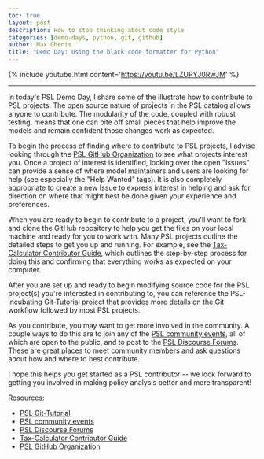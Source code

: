 ```yaml
---
toc: true
layout: post
description: How to stop thinking about code style
categories: [demo-days, python, git, github]
author: Max Ghenis
title: "Demo Day: Using the black code formatter for Python"
---
```


 {% include youtube.html content='https://youtu.be/LZUPYJ0RwJM' %}

 ------

In today's PSL Demo Day, I share some of the illustrate how to contribute to PSL projects.
The open source nature of projects in the PSL catalog allows anyone to contribute.
The modularity of the code, coupled with robust testing, means that one can bite off small pieces that help improve the models and remain confident those changes work as expected.

To begin the process of finding where to contribute to PSL projects, I advise looking through the [PSL GitHub Organization](https://github.com/PSLmodels) to see what projects interest you.
Once a project of interest is identified, looking over the open "Issues" can provide a sense of where model maintainers and users are looking for help (see especially the "Help Wanted" tags).
It is also completely appropriate to create a new Issue to express interest in helping and ask for direction on where that might best be done given your experience and preferences.

When you are ready to begin to contribute to a project, you'll want to fork and clone the GitHub repository to help you get the files on your local machine and ready for you to work with.
Many PSL projects outline the detailed steps to get you up and running.
For example, see the [Tax-Calculator Contributor Guide](https://pslmodels.github.io/Tax-Calculator/contributing/contributor_guide.html), which outlines the step-by-step process for doing this and confirming that everything works as expected on your computer.

After you are set up and ready to begin modifying source code for the PSL project(s) you're interested in contributing to, you can reference the PSL-incubating [Git-Tutorial project](https://pslmodels.github.io/Git-Tutorial/content/intro.html) that provides more details on the Git workflow followed by most PSL projects.

As you contribute, you may want to get more involved in the community.
A couple ways to do this are to join any of the [PSL community events](https://pslmodels.org/events.html), all of which are open to the public, and to post to the [PSL Discourse Forums](http://discourse.pslmodels.org).
These are great places to meet community members and ask questions about how and where to best contribute.

I hope this helps you get started as a PSL contributor -- we look forward to getting you involved in making policy analysis better and more transparent!


Resources:
* [PSL Git-Tutorial](https://pslmodels.github.io/Git-Tutorial/content/intro.html)
* [PSL community events](https://pslmodels.org/events.html)
* [PSL Discourse Forums](http://discourse.pslmodels.org)
* [Tax-Calculator Contributor Guide](https://pslmodels.github.io/Tax-Calculator/contributing/contributor_guide.html)
* [PSL GitHub Organization](https://github.com/PSLmodels)
